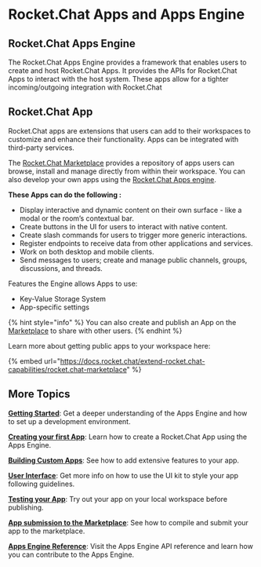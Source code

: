 # Rocket.Chat Apps and Apps Engine

## Rocket.Chat Apps Engine

The Rocket.Chat Apps Engine provides a framework that enables users to create and host  Rocket.Chat Apps. It provides the APIs for Rocket.Chat Apps to interact with the host system. These apps allow for a tighter incoming/outgoing integration with Rocket.Chat&#x20;

## Rocket.Chat App

Rocket.Chat apps are extensions that users can add to their workspaces to customize and enhance their functionality. Apps can be integrated with third-party services.

The [Rocket.Chat Marketplace](https://www.rocket.chat/marketplace) provides a repository of apps users can browse, install and manage directly from within their workspace. You can also develop your own apps using the [Rocket.Chat Apps engine](https://developer.rocket.chat/apps-engine).

**These Apps can do the following :**

* Display interactive and dynamic content on their own surface - like a modal or the room’s contextual bar.
* Create buttons in the UI for users to interact with native content.
* Create slash commands for users to trigger more generic interactions.
* Register endpoints to receive data from other applications and services.
* Work on both desktop and mobile clients.
* Send messages to users; create and manage public channels, groups, discussions, and threads.

&#x20;Features the Engine allows Apps to use:

* Key-Value Storage System
* App-specific settings

{% hint style="info" %}
You can also create and publish an App on the [Marketplace](https://rocket.chat/marketplace) to share with other users.
{% endhint %}

Learn more about getting public apps to your workspace here:

{% embed url="https://docs.rocket.chat/extend-rocket.chat-capabilities/rocket.chat-marketplace" %}

## More Topics

[**Getting Started**](getting-started/): Get a deeper understanding of the Apps Engine and how to set up a development environment.

[**Creating your first App**](getting-started/creating-an-app.md): Learn how to create a Rocket.Chat App using the Apps Engine.

[**Building Custom Apps**](building-custom-apps/): See how to add extensive features to your app.

[**User Interface**](broken-reference): Get more info on how to use the UI kit to style your app following guidelines.

[**Testing your App**](testing-your-app.md): Try out your app on your local workspace before publishing.

[**App submission to the Marketplace**](app-submission-to-the-marketplace/): See how to compile and submit your app to the marketplace.

[**Apps Engine Reference**](apps-engine-reference/): Visit the Apps Engine API reference and learn how you can contribute to the Apps Engine.
